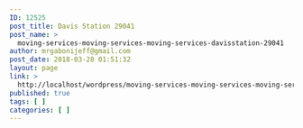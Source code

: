 ```yaml
---
ID: 12525
post_title: Davis Station 29041
post_name: >
  moving-services-moving-services-moving-services-davisstation-29041
author: mrgabonijeff@gmail.com
post_date: 2018-03-28 01:51:32
layout: page
link: >
  http://localhost/wordpress/moving-services-moving-services-moving-services-davisstation-29041/
published: true
tags: [ ]
categories: [ ]
---
```

